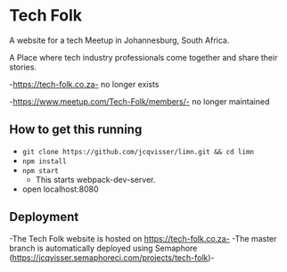 # Tech Folk

A website for a tech Meetup in Johannesburg, South Africa.

A Place where tech industry professionals come together and share their stories.

-https://tech-folk.co.za- no longer exists

-https://www.meetup.com/Tech-Folk/members/- no longer maintained

## How to get this running

  - `git clone https://github.com/jcqvisser/limn.git && cd limn`
  - `npm install`
  - `npm start`
    - This starts webpack-dev-server.
  - open localhost:8080

## Deployment

-The Tech Folk website is hosted on https://tech-folk.co.za-
-The master branch is automatically deployed using Semaphore (https://jcqvisser.semaphoreci.com/projects/tech-folk)-
